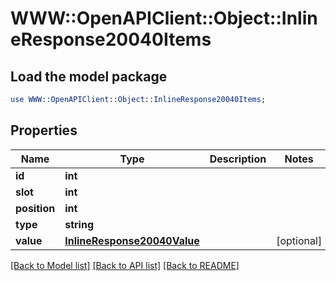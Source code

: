 # WWW::OpenAPIClient::Object::InlineResponse20040Items

## Load the model package
```perl
use WWW::OpenAPIClient::Object::InlineResponse20040Items;
```

## Properties
Name | Type | Description | Notes
------------ | ------------- | ------------- | -------------
**id** | **int** |  | 
**slot** | **int** |  | 
**position** | **int** |  | 
**type** | **string** |  | 
**value** | [**InlineResponse20040Value**](InlineResponse20040Value.md) |  | [optional] 

[[Back to Model list]](../README.md#documentation-for-models) [[Back to API list]](../README.md#documentation-for-api-endpoints) [[Back to README]](../README.md)


